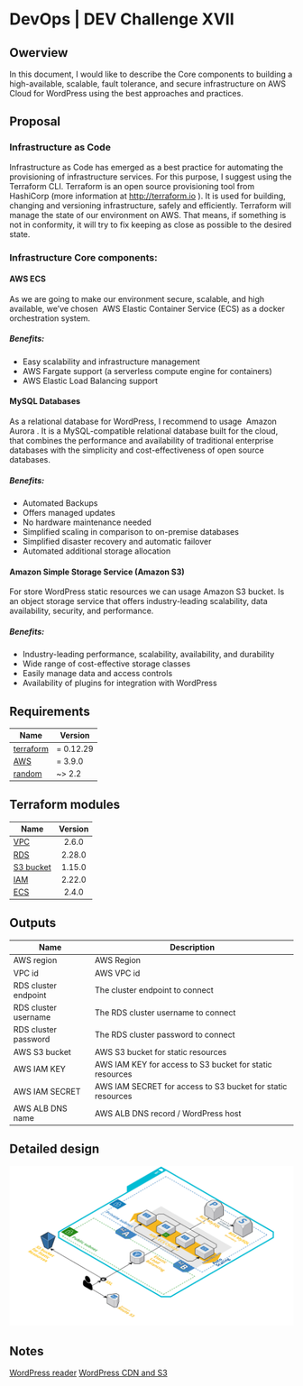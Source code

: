 # DevOps | DEV Challenge XVII
## Owerview
In this document, I would like to describe the Core components to building a high-available, scalable, fault tolerance, and secure infrastructure on AWS Cloud for WordPress using the best approaches and practices.

## Proposal
### Infrastructure as Code
Infrastructure as Code has emerged as a best practice for automating the provisioning of infrastructure services. For this purpose, I suggest using the Terraform CLI. Terraform is an open source provisioning tool from HashiCorp (more information at http://terraform.io​ ). It is used for building, changing and versioning infrastructure, safely and efficiently. Terraform will manage the state of our environment on AWS. That means, if something is not in conformity, it will try to fix keeping as close as possible to the desired state.

### Infrastructure Core components:
#### AWS ECS
As we are going to make our environment secure, scalable, and high available, we’ve
chosen ​ AWS Elastic Container Service​ (ECS) as a docker orchestration system.
##### Benefits:
- Easy scalability and infrastructure management
- AWS Fargate support (a serverless compute engine for containers)
- AWS Elastic Load Balancing support

#### MySQL Databases
As a relational database for WordPress, I recommend to usage ​ Amazon Aurora​ . It is a MySQL-compatible relational database built for the cloud, that combines the performance and availability of traditional enterprise databases with the simplicity and cost-effectiveness of open source databases.
##### Benefits:
- Automated Backups
- Offers managed updates
- No hardware maintenance needed
- Simplified scaling in comparison to on-premise databases
- Simplified disaster recovery and automatic failover
- Automated additional storage allocation

#### Amazon Simple Storage Service (Amazon S3)
For store WordPress static resources we can usage Amazon S3 bucket. Is an object storage service that offers industry-leading scalability, data availability, security, and performance.
##### Benefits:
- Industry-leading performance, scalability, availability, and durability
- Wide range of cost-effective storage classes
- Easily manage data and access controls
- Availability of plugins for integration with WordPress

## Requirements

| Name | Version |
|------|---------|
| [terraform](https://www.terraform.io/) | = 0.12.29 |
| [AWS](https://registry.terraform.io/providers/hashicorp/aws/latest) | = 3.9.0 |
| [random](https://registry.terraform.io/providers/hashicorp/random/latest) | ~> 2.2 |

## Terraform modules

| Name | Version |
|------|:-------:|
| [VPC](https://registry.terraform.io/modules/terraform-aws-modules/vpc/aws/latest) | 2.6.0 |
| [RDS](https://registry.terraform.io/modules/terraform-aws-modules/rds-aurora/aws/latest) | 2.28.0 |
| [S3 bucket](https://registry.terraform.io/modules/terraform-aws-modules/s3-bucket/aws/latest) | 1.15.0 |
| [IAM](https://registry.terraform.io/modules/terraform-aws-modules/iam/aws/latest) | 2.22.0 |
| [ECS](https://registry.terraform.io/providers/hashicorp/aws/latest/docs/resources/ecs_cluster) | 2.4.0 |

## Outputs

| Name | Description |
|------|-------------|
| AWS region | AWS Region |
| VPC id | AWS VPC id |
| RDS cluster endpoint | The cluster endpoint to connect |
| RDS cluster username | The RDS cluster username to connect |
| RDS cluster password | The RDS cluster password to connect |
| AWS S3 bucket | AWS S3 bucket for static resources |
| AWS IAM KEY | AWS IAM KEY for access to S3 bucket for static resources |
| AWS IAM SECRET | AWS IAM SECRET for access to S3 bucket for static resources |
| AWS ALB DNS name | AWS ALB DNS record  / WordPress host |

## Detailed design
![AWS Infrastructure](img/infrastructure.png?raw=true "Title")

## Notes
[WordPress reader](https://pantheon.io/docs/hyperdb)
[WordPress CDN and S3](https://blog.lawrencemcdaniel.com/integrating-aws-s3-cloudfront-with-wordpress-2/)


